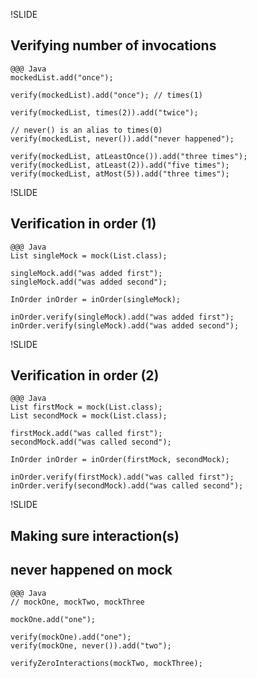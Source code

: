 !SLIDE
## Verifying number of invocations
	@@@ Java
	mockedList.add("once");

	verify(mockedList).add("once"); // times(1)

	verify(mockedList, times(2)).add("twice");

	// never() is an alias to times(0)
	verify(mockedList, never()).add("never happened");

	verify(mockedList, atLeastOnce()).add("three times");
	verify(mockedList, atLeast(2)).add("five times");
	verify(mockedList, atMost(5)).add("three times");

!SLIDE
## Verification in order (1)
	@@@ Java
	List singleMock = mock(List.class);

	singleMock.add("was added first");
	singleMock.add("was added second");

	InOrder inOrder = inOrder(singleMock);

	inOrder.verify(singleMock).add("was added first");
	inOrder.verify(singleMock).add("was added second");

!SLIDE
## Verification in order (2)
	@@@ Java
	List firstMock = mock(List.class);
	List secondMock = mock(List.class);

	firstMock.add("was called first");
	secondMock.add("was called second");

	InOrder inOrder = inOrder(firstMock, secondMock);

	inOrder.verify(firstMock).add("was called first");
	inOrder.verify(secondMock).add("was called second");

!SLIDE
## Making sure interaction(s)
## never happened on mock
	@@@ Java
	// mockOne, mockTwo, mockThree

	mockOne.add("one");

	verify(mockOne).add("one");
	verify(mockOne, never()).add("two");

	verifyZeroInteractions(mockTwo, mockThree);
